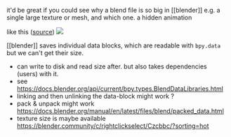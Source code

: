 it'd be great if you could see why a blend file is so big in [[blender]]
e.g. a single large texture or mesh, and which one.
a hidden animation

like this ([source](https://blender.community/c/rightclickselect/3pcbbc/?sorting=hot)) ![](https://d3a2gvihmbqfjo.cloudfront.net/f0/f0c3d66021b449eeb0b0cd8d227a6574/f0c3d66021b449eeb0b0cd8d227a6574.png)

[[blender]] saves individual data blocks, which are readable with `bpy.data` but we can't get their size.
- can write to disk and read size after. but also takes dependencies (users) with it.
- see https://docs.blender.org/api/current/bpy.types.BlendDataLibraries.html
- linking and then unlinking the data-block might work ?
- pack & unpack might work https://docs.blender.org/manual/en/latest/files/blend/packed_data.html
- texture size is maybe available https://blender.community/c/rightclickselect/Czcbbc/?sorting=hot